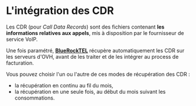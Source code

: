 # L'intégration des CDR

Les CDR (pour *Call Data Records*) sont des fichiers contenant **les informations relatives aux appels**, mis à disposition par le fournisseur de service VoIP.

Une fois paramétré, [**BlueRockTEL**](http://bluerocktel.com) récupère automatiquement les CDR sur les serveurs d'OVH, avant de les traiter et de les intégrer au process de facturation.

Vous pouvez choisir l'un ou l'autre de ces modes de récupération des CDR :
* la récupération en continu au fil du mois,
* la récupération en une seule fois, au début du mois suivant les consommations.